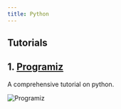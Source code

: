 ```yaml
---
title: Python
---
```


## Tutorials

## 1. [Programiz](https://www.programiz.com/python-programming)

A comprehensive tutorial on python.

![Programiz](https://dev-to-uploads.s3.amazonaws.com/uploads/articles/p0qoc6vl0lfr4w8g6l4l.png)